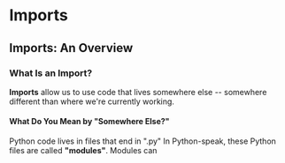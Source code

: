 # Imports

## Imports: An Overview

### What Is an Import?
**Imports** allow us to use code that lives somewhere else -- somewhere different than where we're currently working. 

#### What Do You Mean by "Somewhere Else?"
Python code lives in files that end in ".py"
In Python-speak, these Python files are called **"modules"**.
Modules can 

##### 


<!--stackedit_data:
eyJoaXN0b3J5IjpbNDUwNTMxNTA3LDE4MTE5NzI5NTAsNDczNj
IxMTQzXX0=
-->